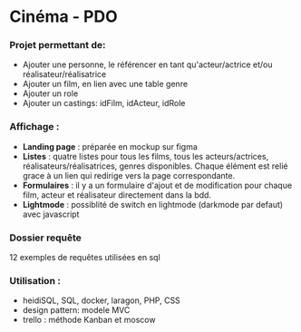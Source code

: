 # Cinéma - PDO

### Projet permettant de:
- Ajouter une personne, le référencer en tant qu'acteur/actrice et/ou réalisateur/réalisatrice
- Ajouter un film, en lien avec une table genre
- Ajouter un role
- Ajouter un castings: idFilm, idActeur, idRole 


### Affichage :
 - **Landing page** : préparée en mockup sur figma
 - **Listes** : quatre listes pour tous les films, tous les acteurs/actrices, réalisateurs/réalisatrices, genres disponibles. Chaque élément est relié grace à un lien qui redirige vers la page correspondante. 
 - **Formulaires** : il y a un formulaire d'ajout et de modification pour chaque film, acteur et réalisateur directement dans la bdd.
 - **Lightmode** : possiblité de switch en lightmode (darkmode par defaut) avec javascript


### Dossier requête  
12 exemples de requêtes utilisées en sql

### Utilisation : 
- heidiSQL, SQL, docker, laragon, PHP, CSS
- design pattern: modele MVC
- trello : méthode Kanban et moscow
